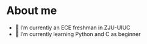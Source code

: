 # About me

- 🔭 I’m currently an ECE freshman in ZJU-UIUC 
- 🌱 I’m currently learning Python and C as beginner

